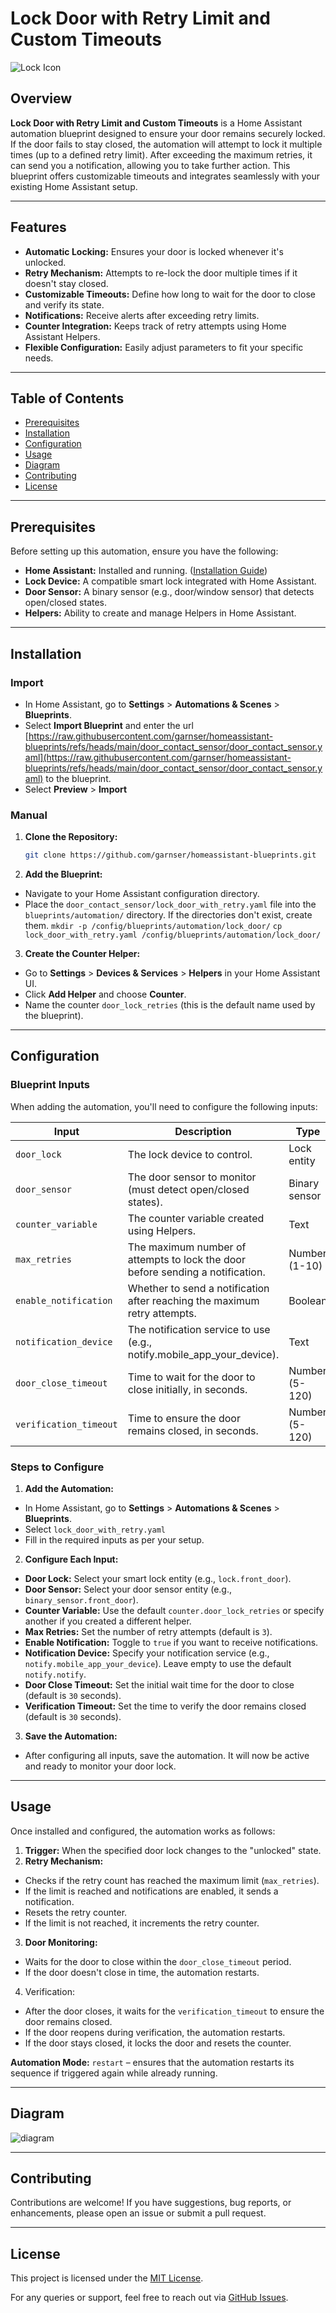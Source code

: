 # Lock Door with Retry Limit and Custom Timeouts

![Lock Icon](https://img.icons8.com/ios-filled/50/000000/lock.png)

## Overview

**Lock Door with Retry Limit and Custom Timeouts** is a Home Assistant automation blueprint designed to ensure your door remains securely locked. If the door fails to stay closed, the automation will attempt to lock it multiple times (up to a defined retry limit). After exceeding the maximum retries, it can send you a notification, allowing you to take further action. This blueprint offers customizable timeouts and integrates seamlessly with your existing Home Assistant setup.

---

## Features

- **Automatic Locking:** Ensures your door is locked whenever it's unlocked.
- **Retry Mechanism:** Attempts to re-lock the door multiple times if it doesn't stay closed.
- **Customizable Timeouts:** Define how long to wait for the door to close and verify its state.
- **Notifications:** Receive alerts after exceeding retry limits.
- **Counter Integration:** Keeps track of retry attempts using Home Assistant Helpers.
- **Flexible Configuration:** Easily adjust parameters to fit your specific needs.

---

## Table of Contents

- [Prerequisites](#prerequisites)
- [Installation](#installation)
- [Configuration](#configuration)
- [Usage](#usage)
- [Diagram](#diagram)
- [Contributing](#contributing)
- [License](#license)

---

## Prerequisites

Before setting up this automation, ensure you have the following:

- **Home Assistant:** Installed and running. ([Installation Guide](https://www.home-assistant.io/installation/))
- **Lock Device:** A compatible smart lock integrated with Home Assistant.
- **Door Sensor:** A binary sensor (e.g., door/window sensor) that detects open/closed states.
- **Helpers:** Ability to create and manage Helpers in Home Assistant.

---

## Installation

### Import
  - In Home Assistant, go to **Settings** > **Automations & Scenes** > **Blueprints**.
  - Select **Import Blueprint** and enter the url [https://raw.githubusercontent.com/garnser/homeassistant-blueprints/refs/heads/main/door_contact_sensor/door_contact_sensor.yaml](https://raw.githubusercontent.com/garnser/homeassistant-blueprints/refs/heads/main/door_contact_sensor/door_contact_sensor.yaml) to the blueprint.
  - Select **Preview** > **Import**

### Manual
1. **Clone the Repository:**

   ```bash
   git clone https://github.com/garnser/homeassistant-blueprints.git
   ```
2. **Add the Blueprint:**
  - Navigate to your Home Assistant configuration directory.
  - Place the `door_contact_sensor/lock_door_with_retry.yaml` file into the `blueprints/automation/` directory. If the directories don't exist, create them.
`mkdir -p /config/blueprints/automation/lock_door/`
`cp lock_door_with_retry.yaml /config/blueprints/automation/lock_door/`
3. **Create the Counter Helper:**
  - Go to **Settings** > **Devices & Services** > **Helpers** in your Home Assistant UI.
  - Click **Add Helper** and choose **Counter**.
  - Name the counter `door_lock_retries` (this is the default name used by the blueprint).

---

## Configuration
### Blueprint Inputs
When adding the automation, you'll need to configure the following inputs:

| Input | Description | Type | Default |
|----|----|----|----|
| `door_lock` | The lock device to control. | Lock entity | *None* |
| `door_sensor` | The door sensor to monitor (must detect open/closed states). | Binary sensor | *None* |
| `counter_variable` | The counter variable created using Helpers. | Text | `counter.door_lock_retries` |
| `max_retries` | The maximum number of attempts to lock the door before sending a notification. | Number (1-10) | `3` |
| `enable_notification` | Whether to send a notification after reaching the maximum retry attempts. | Boolean | `false` |
| `notification_device`	 | The notification service to use (e.g., notify.mobile_app_your_device). | Text | `""` (empty string) |
| `door_close_timeout` | Time to wait for the door to close initially, in seconds. | Number (5-120) | `30` |
| `verification_timeout` | Time to ensure the door remains closed, in seconds. | Number (5-120) | `30` |

### Steps to Configure
1. **Add the Automation:**
  - In Home Assistant, go to **Settings** > **Automations & Scenes** > **Blueprints**.
  - Select `lock_door_with_retry.yaml`
  - Fill in the required inputs as per your setup.
2. **Configure Each Input:**
  - **Door Lock:** Select your smart lock entity (e.g., `lock.front_door`).
  - **Door Sensor:** Select your door sensor entity (e.g., `binary_sensor.front_door`).
  - **Counter Variable:** Use the default `counter.door_lock_retries` or specify another if you created a different helper.
  - **Max Retries:** Set the number of retry attempts (default is `3`).
  - **Enable Notification:** Toggle to `true` if you want to receive notifications.
  - **Notification Device:** Specify your notification service (e.g., `notify.mobile_app_your_device`). Leave empty to use the default `notify.notify`.
  - **Door Close Timeout:** Set the initial wait time for the door to close (default is `30` seconds).
  - **Verification Timeout:** Set the time to verify the door remains closed (default is `30` seconds).
3. **Save the Automation:**
  - After configuring all inputs, save the automation. It will now be active and ready to monitor your door lock.

---

## Usage
Once installed and configured, the automation works as follows:

1. **Trigger:** When the specified door lock changes to the "unlocked" state.
2. **Retry Mechanism:**
  - Checks if the retry count has reached the maximum limit (`max_retries`).
  - If the limit is reached and notifications are enabled, it sends a notification.
  - Resets the retry counter.
  - If the limit is not reached, it increments the retry counter.
3. **Door Monitoring:**
  - Waits for the door to close within the `door_close_timeout` period.
  - If the door doesn't close in time, the automation restarts.
4. Verification:
  - After the door closes, it waits for the `verification_timeout` to ensure the door remains closed.
  - If the door reopens during verification, the automation restarts.
  - If the door stays closed, it locks the door and resets the counter.

**Automation Mode:** `restart` – ensures that the automation restarts its sequence if triggered again while already running.

---

## Diagram

![diagram](door_contact_sensor.png "Diagram")

---

## Contributing
Contributions are welcome! If you have suggestions, bug reports, or enhancements, please open an issue or submit a pull request.

---

## License
This project is licensed under the [MIT License](/door_contact_sensor/LICENSE).

For any queries or support, feel free to reach out via [GitHub Issues](https://github.com/garnser/homeassistant-blueprints/issues).
